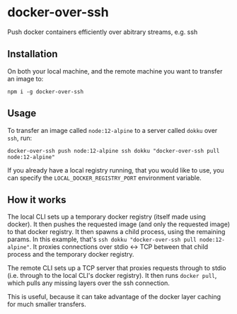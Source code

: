 # docker-over-ssh

Push docker containers efficiently over abitrary streams, e.g. ssh

## Installation

On both your local machine, and the remote machine you want to transfer an image to:

```
npm i -g docker-over-ssh
```

## Usage

To transfer an image called `node:12-alpine` to a server called `dokku` over `ssh`, run:

```
docker-over-ssh push node:12-alpine ssh dokku "docker-over-ssh pull node:12-alpine"
```

If you already have a local registry running, that you would like to use, you can specify the `LOCAL_DOCKER_REGISTRY_PORT` environment variable.

## How it works

The local CLI sets up a temporary docker registry (itself made using docker). It then pushes the requested image (and only the requested image) to that docker registry. It then spawns a child process, using the remaining params. In this example, that's `ssh dokku "docker-over-ssh pull node:12-alpine"`. It proxies connections over stdio <-> TCP between that child process and the temporary docker registry.

The remote CLI sets up a TCP server that proxies requests through to stdio (i.e. through to the local CLI's docker registry). It then runs `docker pull`, which pulls any missing layers over the ssh connection.

This is useful, because it can take advantage of the docker layer caching for much smaller transfers.
